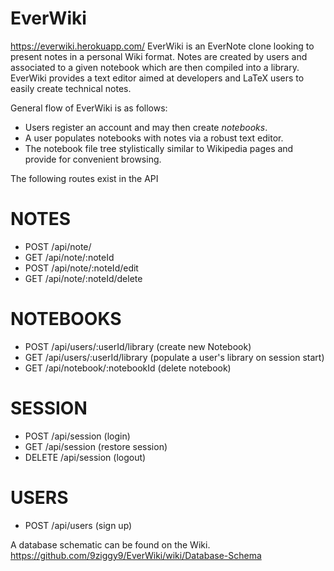 # EverWiki

https://everwiki.herokuapp.com/
EverWiki is an EverNote clone looking to present notes in a personal Wiki format. Notes are created by users and associated to a given notebook which are then compiled into a library. EverWiki provides a text editor aimed at developers and LaTeX users to easily create technical notes.

General flow of EverWiki is as follows:
* Users register an account and may then create _notebooks_.
* A user populates notebooks with notes via a robust text editor.
* The notebook file tree stylistically similar to Wikipedia pages and provide for convenient browsing.

The following routes exist in the API

# NOTES
* POST /api/note/
* GET /api/note/:noteId
* POST /api/note/:noteId/edit
* GET /api/note/:noteId/delete
# NOTEBOOKS
* POST /api/users/:userId/library (create new Notebook)
* GET /api/users/:userId/library (populate a user's library on session start)
* GET /api/notebook/:notebookId (delete notebook)
# SESSION
* POST /api/session (login)
* GET /api/session (restore session)
* DELETE /api/session (logout)
# USERS
* POST /api/users (sign up)

A database schematic can be found on the Wiki.
https://github.com/9ziggy9/EverWiki/wiki/Database-Schema
